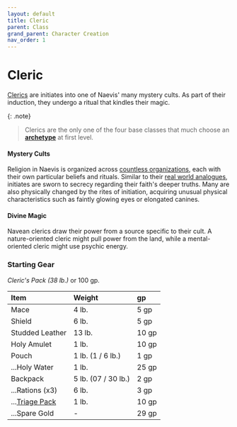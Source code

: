 ```yaml
---
layout: default
title: Cleric
parent: Class
grand_parent: Character Creation
nav_order: 1
---
```


# Cleric

[Clerics](../../more/classes/cleric) are initiates into one of Naevis' many mystery cults. As part of their induction, they undergo a ritual that kindles their magic. 

{: .note}
> Clerics are the only one of the four base classes that much choose an [**archetype**](../../more/archetypes/index) at first level.

#### Mystery Cults

Religion in Naevis is organized across [countless organizations](../../the_frontier/canvaslands/mystery_cults), each with their own particular beliefs and rituals. Similar to their [real world analogues](https://en.wikipedia.org/wiki/Greco-Roman_mysteries), initiates are sworn to secrecy regarding their faith's deeper truths. Many are also physically changed by the rites of initiation, acquiring unusual physical characteristics such as faintly glowing eyes or elongated canines.

#### Divine Magic

Navean clerics draw their power from a source specific to their cult. A nature-oriented cleric might pull power from the land, while a mental-oriented cleric might use psychic energy. 



### Starting Gear

_Cleric's Pack (38 lb.)_ or 100 gp.

| Item                                                        | Weight              | gp    |
| :---------------------------------------------------------- | :------------------ | :---- |
| Mace                                                        | 4 lb.               | 5 gp  |
| Shield                                                      | 6 lb.               | 5 gp  |
| Studded Leather                                             | 13 lb.              | 10 gp |
| Holy Amulet                                                 | 1 lb.               | 10 gp |
| Pouch                                                       | 1 lb. (1 / 6 lb.)   | 1 gp  |
| ...Holy Water                                               | 1 lb.               | 25 gp |
| Backpack                                                    | 5 lb. (07 / 30 lb.) | 2 gp  |
| ...Rations (x3)                                             | 6 lb.               | 3 gp  |
| ...[Triage Pack](../../gear/adventuring_gear/general_items) | 1 lb.               | 10 gp |
| ...Spare Gold                                               | -                   | 29 gp |


